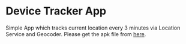 # Device Tracker App

Simple App which tracks current location every 3 minutes via Location Service and Geocoder.
Please get the apk file from [here](https://github.com/zinminoo298/dev/blob/dev/app/release/DeviceTracker.apk).

